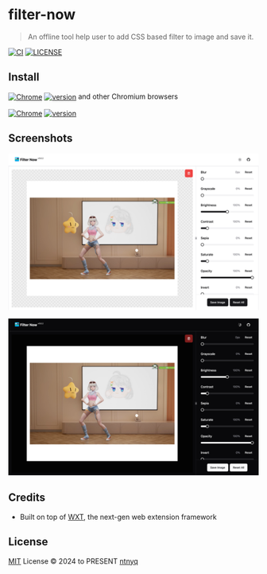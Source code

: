 # filter-now

> An offline tool help user to add CSS based filter to image and save it.

[![CI](https://github.com/ntnyq/filter-now/workflows/CI/badge.svg)](https://github.com/ntnyq/filter-now/actions)
[![LICENSE](https://img.shields.io/github/license/ntnyq/filter-now.svg)](https://github.com/ntnyq/filter-now/blob/main/LICENSE)

## Install

[link-chrome]: https://chromewebstore.google.com/detail/filter-now/nnpbddimdhgfilklodgmcphiandhjfbk 'Version published on Chrome Web Store'
[link-firefox]: https://addons.mozilla.org/zh-CN/firefox/addon/filter-now 'Version published to Mozilla Addons'

[<img src="https://raw.githubusercontent.com/alrra/browser-logos/90fdf03c/src/chrome/chrome.svg" width="48" alt="Chrome" valign="middle">][link-chrome] [<img valign="middle" src="https://img.shields.io/chrome-web-store/v/nnpbddimdhgfilklodgmcphiandhjfbk.svg?label=%20" alt="version">][link-chrome] and other Chromium browsers

[<img src="https://raw.githubusercontent.com/alrra/browser-logos/90fdf03c/src/firefox/firefox.svg" width="48" alt="Chrome" valign="middle">][link-firefox] [<img valign="middle" src="https://img.shields.io/amo/v/filter-now.svg?label=%20" alt="version">][link-firefox]

## Screenshots

![Light](./res/light.png)

![Dark](./res/dark.png)

## Credits

- Built on top of [WXT](https://wxt.dev/), the next-gen web extension framework

## License

[MIT](./LICENSE) License © 2024 to PRESENT [ntnyq](https://github.com/ntnyq)
